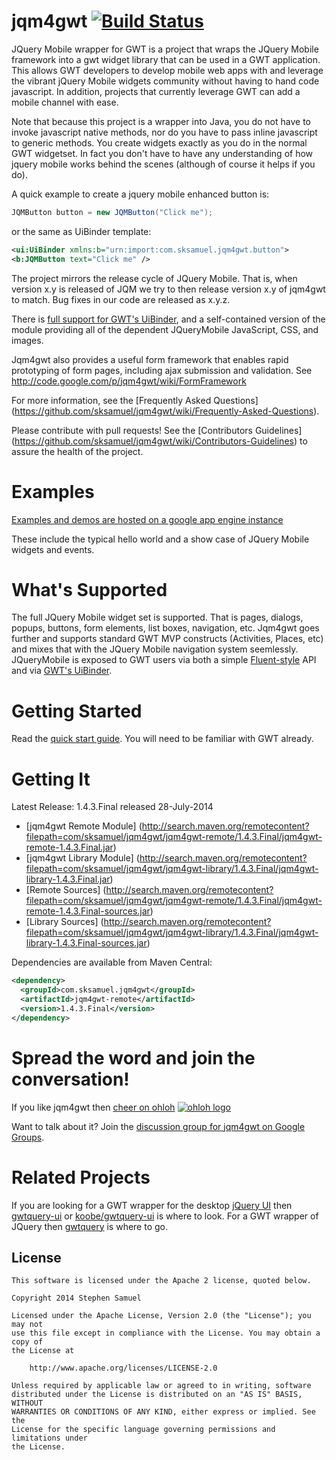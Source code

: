 jqm4gwt   [![Build Status](https://travis-ci.org/jqm4gwt/jqm4gwt.png)](https://travis-ci.org/jqm4gwt/jqm4gwt)
=======

JQuery Mobile wrapper for GWT is a project that wraps the JQuery Mobile framework into a gwt widget library
that can be used in a GWT application. This allows GWT developers to develop mobile web apps with and leverage
the vibrant jQuery Mobile widgets community without having to hand code javascript. In addition, projects that
currently leverage GWT can add a mobile channel with ease.

Note that because this project is a wrapper into Java, you do not have to invoke javascript native methods,
nor do you have to pass inline javascript to generic methods. You create widgets exactly as you do in the
normal GWT widgetset. In fact you don't have to have any understanding of how jquery mobile works behind
the scenes (although of course it helps if you do).

A quick example to create a jquery mobile enhanced button is: 
```java
JQMButton button = new JQMButton("Click me");
```
or the same as UiBinder template:
```xml
<ui:UiBinder xmlns:b="urn:import:com.sksamuel.jqm4gwt.button">
<b:JQMButton text="Click me" />
```

The project mirrors the release cycle of JQuery Mobile.
That is, when version x.y is released of JQM we try to then release version x.y of jqm4gwt to match.
Bug fixes in our code are released as x.y.z.

There is [full support for GWT's UiBinder](https://github.com/jqm4gwt/jqm4gwt/wiki/Using-jqm4gwt-with-UiBinder),
and a self-contained version of the module providing all of the dependent JQueryMobile JavaScript, CSS, and images.

Jqm4gwt also provides a useful form framework that enables rapid prototyping of form pages, including ajax submission and validation.
See http://code.google.com/p/jqm4gwt/wiki/FormFramework

For more information, see the [Frequently Asked Questions] (https://github.com/sksamuel/jqm4gwt/wiki/Frequently-Asked-Questions).

Please contribute with pull requests! See the [Contributors Guidelines] (https://github.com/sksamuel/jqm4gwt/wiki/Contributors-Guidelines) to assure the health of the project.

Examples
========

[Examples and demos are hosted on a google app engine instance](http://jqm4gwt.appspot.com/examples.html)

These include the typical hello world and a show case of JQuery Mobile widgets and events.

What's Supported
========

The full JQuery Mobile widget set is supported. That is pages, dialogs, popups, buttons, form elements, list boxes, navigation, etc.
Jqm4gwt goes further and supports standard GWT MVP constructs (Activities, Places, etc) and mixes that with the JQuery Mobile navigation system seemlessly.
JQueryMobile is exposed to GWT users via both a simple [Fluent-style](http://en.wikipedia.org/wiki/Fluent_interface) API and via
[GWT's UiBinder](https://developers.google.com/web-toolkit/doc/latest/DevGuideUiBinder).

Getting Started
========

Read the [quick start guide](https://github.com/jqm4gwt/jqm4gwt/wiki/Getting-Started). You will need to be familiar with GWT already.

Getting It
========

Latest Release: 1.4.3.Final released 28-July-2014
 * [jqm4gwt Remote Module] (http://search.maven.org/remotecontent?filepath=com/sksamuel/jqm4gwt/jqm4gwt-remote/1.4.3.Final/jqm4gwt-remote-1.4.3.Final.jar)
 * [jqm4gwt Library Module] (http://search.maven.org/remotecontent?filepath=com/sksamuel/jqm4gwt/jqm4gwt-library/1.4.3.Final/jqm4gwt-library-1.4.3.Final.jar)
 * [Remote Sources] (http://search.maven.org/remotecontent?filepath=com/sksamuel/jqm4gwt/jqm4gwt-remote/1.4.3.Final/jqm4gwt-remote-1.4.3.Final-sources.jar)
 * [Library Sources] (http://search.maven.org/remotecontent?filepath=com/sksamuel/jqm4gwt/jqm4gwt-library/1.4.3.Final/jqm4gwt-library-1.4.3.Final-sources.jar)

Dependencies are available from Maven Central:

```xml
<dependency>
  <groupId>com.sksamuel.jqm4gwt</groupId>
  <artifactId>jqm4gwt-remote</artifactId>
  <version>1.4.3.Final</version>
</dependency>
```

Spread the word and join the conversation!
================

If you like jqm4gwt then [cheer on ohloh](https://www.ohloh.net/stack_entries/new?project_id=jqm4gwt&ref=sample)
[![ohloh logo](https://www.ohloh.net/images/stack/iusethis/static_logo.png)](https://www.ohloh.net/stack_entries/new?project_id=jqm4gwt&ref=sample)

Want to talk about it? Join the [discussion group for jqm4gwt on Google Groups](https://groups.google.com/forum/?fromgroups#!forum/jqm4gwt).

Related Projects
================

If you are looking for a GWT wrapper for the desktop [jQuery UI](http://jqueryui.com) 
then [gwtquery-ui](http://code.google.com/p/gwtquery-ui/) 
or [koobe/gwtquery-ui](https://github.com/koobe/gwtquery-ui) is where to look.
For a GWT wrapper of JQuery then [gwtquery](http://code.google.com/p/gwtquery) is where to go.


## License
```
This software is licensed under the Apache 2 license, quoted below.

Copyright 2014 Stephen Samuel

Licensed under the Apache License, Version 2.0 (the "License"); you may not
use this file except in compliance with the License. You may obtain a copy of
the License at

    http://www.apache.org/licenses/LICENSE-2.0

Unless required by applicable law or agreed to in writing, software
distributed under the License is distributed on an "AS IS" BASIS, WITHOUT
WARRANTIES OR CONDITIONS OF ANY KIND, either express or implied. See the
License for the specific language governing permissions and limitations under
the License.
```
